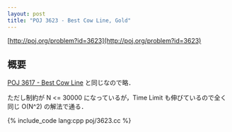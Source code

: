 ```yaml
---
layout: post
title: "POJ 3623 - Best Cow Line, Gold"
---
```

[http://poj.org/problem?id=3623](http://poj.org/problem?id=3623)

## 概要
[POJ 3617 - Best Cow Line](/blog/poj-3617) と同じなので略．

ただし制約が N <= 30000 になっているが，Time Limit も伸びているので全く同じ O(N^2) の解法で通る．

{% include_code lang:cpp poj/3623.cc %}
